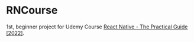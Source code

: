 # RNCourse
1st, beginner project for Udemy Course [React Native - The Practical Guide [2022]](https://www.udemy.com/share/101Wau3@-h7uTSWfyi-7ZrCK9tmhcaXXsJuVk3SVHiAWW_EoHER3FiBVyyTXRHA9oewzAA7A/).
